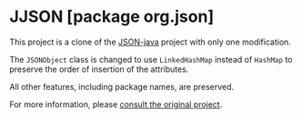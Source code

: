 JJSON [package org.json]
===============================

This project is a clone of the [JSON-java](https://github.com/stleary/JSON-java) project with only
one modification.

The `JSONObject` class is changed to use `LinkedHashMap` instead of `HashMap`
to preserve the order of insertion of the attributes.

All other features, including package names, are preserved.

For more information, please [consult the original project](https://github.com/stleary/JSON-java).
